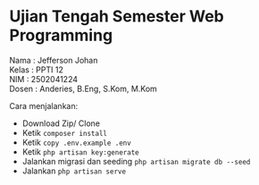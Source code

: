 # Ujian Tengah Semester Web Programming

Nama : Jefferson Johan <br>
Kelas : PPTI 12 <br>
NIM : 2502041224 <br>
Dosen : Anderies, B.Eng, S.Kom, M.Kom <br>

Cara menjalankan:
- Download Zip/ Clone
- Ketik `composer install`
- Ketik `copy .env.example .env`
- Ketik `php artisan key:generate`
- Jalankan migrasi dan seeding `php artisan migrate db --seed`
- Jalankan `php artisan serve`
